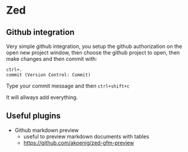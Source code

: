 Zed
===

Github integration
------------------

Very simple github integration, you setup the github authorization on the open new project window, then choose the github project to open, then make changes and then commit with:

    ctrl+.
    commit (Version Control: Commit)

Type your commit message and then ```ctrl+shift+c```

It will allways add everything.

Useful plugins
--------------

- Github markdown preview
    - useful to preview markdown documents with tables 
    - https://github.com/akoenig/zed-gfm-preview 